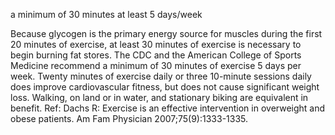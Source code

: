 a minimum of 30 minutes at least 5 days/week

Because glycogen is the primary energy source for muscles during the first 20 minutes of exercise, at least 30 minutes of exercise is necessary to begin burning fat stores. The CDC and the American College of Sports Medicine recommend a minimum of 30 minutes of exercise 5 days per week. Twenty minutes of exercise daily or three 10-minute sessions daily does improve cardiovascular fitness, but does not cause significant weight loss. Walking, on land or in water, and stationary biking are equivalent in benefit.
Ref: Dachs R: Exercise is an effective intervention in overweight and obese patients. Am Fam Physician 2007;75(9):1333-1335.